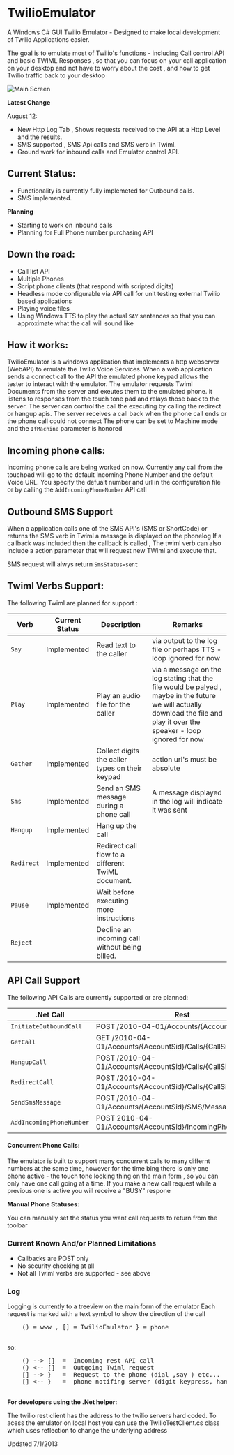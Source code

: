 TwilioEmulator
==============

A Windows C# GUI Twilio Emulator - Designed to make local development of Twilio Applications easier.

The goal is to emulate most of Twilio's functions - including Call control API and basic TWIML Responses , so that you can focus on your call application on your desktop and not have to worry about the cost , and how to get Twilio traffic back to your desktop


![Main Screen](https://raw.github.com/mbadler/TwilioEmulator/master/ScreenShots/MainScreen.png)


__Latest Change__

August 12:
  - New Http Log Tab , Shows requests received to the API at a Http Level and the results.
  - SMS supported , SMS Api calls and SMS verb in Twiml.
  - Ground work for inbound calls and Emulator control API.

Current Status:
--------------

  - Functionality is currently fully implemeted for Outbound calls.
  - SMS implemented.
 
__Planning__  
  - Starting to work on inbound calls
  - Planning for Full Phone number purchasing API

Down the road:
---------------
- Call list API
- Multiple Phones
- Script phone clients (that respond with scripted digits)
- Headless mode configurable via API call for unit testing external Twilio based applications
- Playing voice files 
- Using Windows TTS to play the actual `SAY` sentences so that you can approximate what the call will sound like 


How it works:
-------------

TwilioEmulator is a windows application that implements a http webserver (WebAPI) to emulate the Twilio Voice Services.
When a web application sends a connect call to the API the emulated phone keypad allows the tester to interact with the emulator.
The emulator requests Twiml Documents from the server and exeutes them to the emulated phone. it listens to responses from the touch tone pad and relays those back to the server.
The server can control the call the executing by calling the redirect or hangup apis.
The server receives a call back when the phone call ends or the phone call could not connect
The phone can be set to Machine mode and the `IfMachine` parameter is honored

Incoming phone calls:
----------------------
Incoming phone calls are being worked on now. Currently any call from the touchpad will go to the default Incoming Phone Number and the default Voice URL.
You specify the defualt number and url in the configuration file or by calling the `AddIncomingPhoneNumber` API call


Outbound SMS Support
--------------------
When a application calls one of the SMS API's (SMS or ShortCode) or returns the SMS verb in Twiml a message is displayed on the phonelog
If a callback was included then the callback is called , The twiml verb can also include a action parameter that will request new
TWiml and execute that.

SMS request will alwys return `SmsStatus=sent`

Twiml Verbs Support:
-------------------------------

The following Twiml are planned for support :



| Verb | Current Status | Description | Remarks |
| --- | --- | --- | --- |
|`Say`| Implemented | Read text to the caller | via output to the log file or perhaps TTS - loop ignored for now|
|`Play`| Implemented | Play an audio file for the caller  | via a message on the log stating that the file would be palyed , maybe in the future we will actually download the file and play it over the speaker - loop ignored for now |
| `Gather` | Implemented | Collect digits the caller types on their keypad | action url's must be absolute  |
| `Sms` | Implemented | Send an SMS message during a phone call | A message displayed in the log will indicate it was sent |
| `Hangup` | Implemented | Hang up the call | |
| `Redirect` | Implemented | Redirect call flow to a different TwiML document. | |
| `Pause` | Implemented | Wait before executing more instructions | |
| `Reject` | | Decline an incoming call without being billed. | |


API Call Support
-------------------------------

The following API Calls are currently supported or are planned:

| .Net Call | Rest | Status |
| --- | --- | --- |
| `InitiateOutboundCall` | POST /2010-04-01/Accounts/{AccountSid}/Calls | Implemented |
| `GetCall` | GET /2010-04-01/Accounts/{AccountSid}/Calls/{CallSid} | Implemeted |
| `HangupCall` | POST /2010-04-01/Accounts/{AccountSid}/Calls/{CallSid}  "Status" | Impleneted (only Status=completed) |
| `RedirectCall` | POST /2010-04-01/Accounts/{AccountSid}/Calls/{CallSid} "URL" | Implemented |
| `SendSmsMessage` | POST /2010-04-01/Accounts/{AccountSid}/SMS/Messages | Implemented |
| `AddIncomingPhoneNumber` | POST 2010-04-01/Accounts/{AccountSid}/IncomingPhoneNumbers | Planning |


#### Concurrent Phone Calls: ####


  The emulator is built to support many concurrent calls to many differnt numbers at the same time, however for the time bing
  there is only one phone active - the touch tone looking thing on the main form , so you can only have one call going at a time.
  If you make a new call request while a previous one is active you will receive a "BUSY" respone
  
  

__Manual Phone Statuses:__


  You can manually set the status you want call requests to return from the toolbar
  


### Current Known And/or Planned Limitations ###

  - Callbacks are POST only
  - No security checking at all
  - Not all Twiml verbs are supported - see above


### Log ###

  Logging is currently to a treeview on the main form of the emulator
  Each request is marked with a text symbol to show the direction of the call
  <pre>
    () = www , [] = TwilioEmulator } = phone
  </pre>
  so:
  <pre>
    () --> []  =  Incoming rest API call
    () <-- []  =  Outgoing Twiml request
    [] --> }   =  Request to the phone (dial ,say ) etc...
    [] <-- }   =  phone notifing server (digit keypress, hangup, etc...)
  </pre>

**__For developers using the .Net helper:__**

The twilio rest client has the address to the twilio servers hard coded. To acess the emulator on local host you can use the TwilioTestClient.cs class which uses reflection to change the underlying address

  
Updated 7/1/2013
